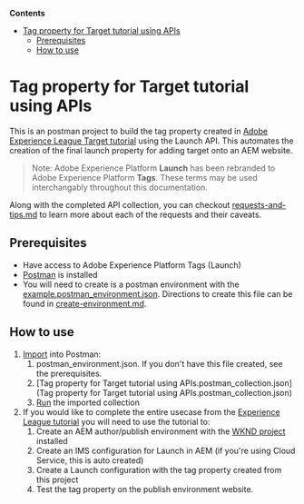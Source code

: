 <!-- START doctoc generated TOC please keep comment here to allow auto update -->
<!-- DON'T EDIT THIS SECTION, INSTEAD RE-RUN doctoc TO UPDATE -->
**Contents**

- [Tag property for Target tutorial using APIs](#tag-property-for-target-tutorial-using-apis)
  - [Prerequisites](#prerequisites)
  - [How to use](#how-to-use)

<!-- END doctoc generated TOC please keep comment here to allow auto update -->

# Tag property for Target tutorial using APIs
This is an postman project to build the tag property created in [Adobe Experience League Target tutorial](https://experienceleague.adobe.com/docs/experience-manager-learn/sites/integrations/target/overview.html?lang=en) using the Launch API. This automates the creation of the final launch property for adding target onto an AEM website. 

> Note: Adobe Experience Platform **Launch** has been rebranded to Adobe Experience Platform **Tags**. These terms may be used interchangably throughout this documentation.

Along with the completed API collection, you can checkout  [requests-and-tips.md](requests-and-tips.md) to learn more about each of the requests and their caveats.



## Prerequisites

* Have access to Adobe Experience Platform Tags (Launch)
* [Postman](https://www.postman.com/downloads/) is installed
* You will need to create is a postman environment with the [example.postman_environment.json](example.postman_environment.json). Directions to create this  file can be found in  [create-environment.md](create-environment.md).

## How to use

1. [Import](https://learning.postman.com/docs/getting-started/importing-and-exporting-data/#importing-data-into-postman) into Postman:
   1. postman_environment.json. If you don't have this file created, see the prerequisites.
   2. [Tag property for Target tutorial using APIs.postman_collection.json](Tag property for Target tutorial using APIs.postman_collection.json)
   3. [Run](https://learning.postman.com/docs/running-collections/intro-to-collection-runs/) the imported collection
2. If you would like to complete the entire usecase from the [Experience League tutorial]( https://experienceleague.adobe.com/docs/experience-manager-learn/sites/integrations/target/overview.html?lang=en) you will need to use the tutorial to:
   1. Create an AEM author/publish environment with the [WKND project](https://github.com/adobe/aem-guides-wknd) installed
   2. Create an IMS configuration for Launch in AEM (if you're using Cloud Service, this is auto created)
   3. Create a Launch configuration with the tag property created from this project
   4. Test the tag property on the publish environment website.